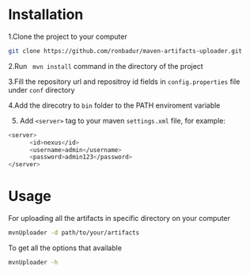 # Installation
1.Clone the project to your computer

```bash
git clone https://github.com/ronbadur/maven-artifacts-uploader.git
```
2.Run ``` mvn install``` command in the directory of the project

3.Fill the repository url and repositroy id fields in ```config.properties``` file under ```conf``` directory

4.Add the direcotry to ``` bin ``` folder to the PATH enviroment variable

5. Add ```<server>``` tag to your maven ```settings.xml``` file, for example:
```bash
<server>
      <id>nexus</id>
      <username>admin</username>
      <password>admin123</password>
</server>
```
# Usage

For uploading all the artifacts in specific directory on your computer
```bash
mvnUploader -d path/to/your/artifacts
```
To get all the options that available 
```bash
mvnUploader -h
```
